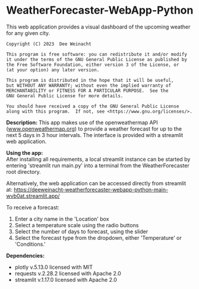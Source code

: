 # WeatherForecaster-WebApp-Python

This web application provides a visual dashboard of the upcoming weather for
any given city.

    Copyright (C) 2023  Dee Weinacht

    This program is free software: you can redistribute it and/or modify
    it under the terms of the GNU General Public License as published by
    the Free Software Foundation, either version 3 of the License, or
    (at your option) any later version.

    This program is distributed in the hope that it will be useful,
    but WITHOUT ANY WARRANTY; without even the implied warranty of
    MERCHANTABILITY or FITNESS FOR A PARTICULAR PURPOSE.  See the
    GNU General Public License for more details.

    You should have received a copy of the GNU General Public License
    along with this program.  If not, see <https://www.gnu.org/licenses/>.

**Description:**
This app makes use of the openweathermap API (www.openweathermap.org) to 
provide a weather forecast for up to the next 5 days in 3 hour intervals.
The interface is provided with a streamlit web application.


**Using the app:**  
After installing all requirements, a local streamlit instance can be started 
by entering 'streamlit run main.py' into a terminal from the WeatherForecaster
root directory.

Alternatively, the web application can be accessed directly from streamlit 
at: https://deeweinacht-weatherforecaster-webapp-python-main-wvb0at.streamlit.app/

To receive a forecast:
1. Enter a city name in the 'Location' box
2. Select a temperature scale using the radio buttons
3. Select the number of days to forecast, using the slider
4. Select the forecast type from the dropdown, either 'Temperature' or 'Conditions.'
    

**Dependencies:**
- plotly v.5.13.0 licensed with MIT
- requests v.2.28.2 licensed with Apache 2.0
- streamlit v.1.17.0 licensed with Apache 2.0
